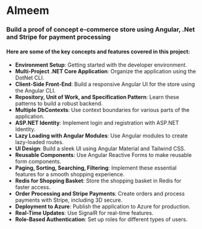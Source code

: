 # Almeem
### Build a proof of concept e-commerce store using Angular, .Net and Stripe for payment processing

#### Here are some of the key concepts and features covered in this project:

- **Environment Setup**: Getting started with the developer environment.
- **Multi-Project .NET Core Application**: Organize the application using the DotNet CLI.
- **Client-Side Front-End**: Build a responsive Angular UI for the store using the Angular CLI.
- **Repository, Unit of Work, and Specification Pattern**: Learn these patterns to build a robust backend.
- **Multiple DbContexts**: Use context boundaries for various parts of the application.
- **ASP.NET Identity**: Implement login and registration with ASP.NET Identity.
- **Lazy Loading with Angular Modules**: Use Angular modules to create lazy-loaded routes.
- **UI Design**: Build a sleek UI using Angular Material and Tailwind CSS.
- **Reusable Components**: Use Angular Reactive Forms to make reusable form components.
- **Paging, Sorting, Searching, Filtering**: Implement these essential features for a smooth shopping experience.
- **Redis for Shopping Basket**: Store the shopping basket in Redis for faster access.
- **Order Processing and Stripe Payments**: Create orders and process payments with Stripe, including 3D secure.
- **Deployment to Azure**: Publish the application to Azure for production.
- **Real-Time Updates**: Use SignalR for real-time features.
- **Role-Based Authentication**: Set up roles for different types of users.

